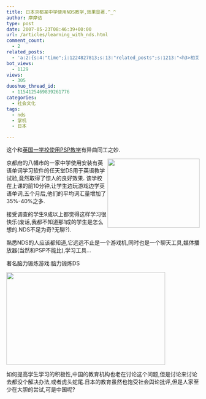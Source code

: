 ```yaml
---
title: 日本京都某中学使用NDS教学,效果显著.^_^
author: 摩摩诘
type: post
date: 2007-05-23T08:46:39+00:00
url: /articles/learning_with_nds.html
comment_count:
  - 2
related_posts:
  - 'a:2:{s:4:"time";i:1224827813;s:13:"related_posts";s:1213:"<h3>相关日志</h3><ul class="related_post"><li><a href="http://www.digglife.cn/articles/funny-coincidence-japan.html" title="照片中有趣的巧合之日本篇">照片中有趣的巧合之日本篇</a></li><li><a href="http://www.digglife.cn/articles/horikitamaki.html" title="堀北真希出演「雷顿教授与恶魔之箱」配音">堀北真希出演「雷顿教授与恶魔之箱」配音</a></li><li><a href="http://www.digglife.cn/articles/blogbrilliant-dream.html" title="据传世界第一博客">据传世界第一博客</a></li><li><a href="http://www.digglife.cn/articles/sanspo.html" title="日本网站之サンスポ(sanspo)">日本网站之サンスポ(sanspo)</a></li><li><a href="http://www.digglife.cn/articles/carton.html" title="疼痛新闻:痛いニュース">疼痛新闻:痛いニュース</a></li><li><a href="http://www.digglife.cn/articles/japans-gigazine.html" title="日本的煎蛋&#8211;Gigazine">日本的煎蛋&#8211;Gigazine</a></li><li><a href="http://www.digglife.cn/articles/animetion-character-become-councillor.html" title="恶搞:动漫人物泉こなた荣登日本参议院议员候选">恶搞:动漫人物泉こなた荣登日本参议院议员候选</a></li></ul>";}'
bot_views:
  - 1129
views:
  - 305
duoshuo_thread_id:
  - 1154125469839261776
categories:
  - 社会文化
tags:
  - nds
  - 掌机
  - 日本

---
```

这个和<a target="_blank" href="https://www.digglife.net/articles/psp_text.html">英国一学校使用PSP教学</a>有异曲同工之妙.

京都府的八幡市的一家中学使<a atomicselection="true" href="https://www.digglife.net/wp-content/uploads/3/379/2007/05/windowslivewriternds.-e7ffnds5.jpg"><img border="0" align="right" width="240" src="https://www.digglife.net/wp-content/uploads/3/379/2007/05/windowslivewriternds.-e7ffnds-thumb3.jpg" height="180" style="border: 0px" /></a>用安装有英语单词学习软件的任天堂DS用于英语教学试验,竟然取得了惊人的良好效果. 该学校在上课的前10分钟,让学生边玩游戏边学英语单词,五个月后,他们的平均词汇量增加了35%-40%之多.

接受调查的学生9成以上都觉得这样学习很快乐(废话,我都不知道那1成的学生是怎么想的.NDS不足为奇?无聊?).

熟悉NDS的人应该都知道,它远远不止是一个游戏机,同时也是一个聊天工具,媒体播放器(当然和PSP不能比),学习工具&#8230;

著名脑力锻炼游戏:脑力锻炼DS

<a atomicselection="true" href="https://www.digglife.net/wp-content/uploads/3/379/2007/05/windowslivewriternds.-e7ffnou4.gif"><img width="414" src="https://www.digglife.net/wp-content/uploads/3/379/2007/05/windowslivewriternds.-e7ffnou-thumb2.gif" height="241" /></a>

如何提高学生学习的积极性,中国的教育机构也老在讨论这个问题,但是讨论来讨论去都没个解决办法,或者虎头蛇尾.日本的教育虽然也饱受社会舆论批评,但是人家至少在大胆的尝试,可是中国呢?
